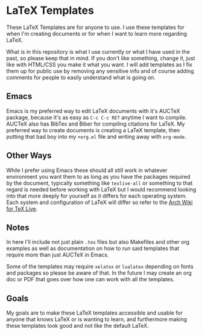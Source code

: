 # LaTeX Templates

These LaTeX Templates are for anyone to use. I use these templates for when I'm creating documents or for when I want to learn more regarding LaTeX.

What is in this repository is what I use currently or what I have used in the past, so please keep that in mind. If you don't like something, change it, just like with HTML/CSS you make it what you want. I will add templates as I fix them up for public use by removing any sensitive info and of course adding comments for people to easily understand what is going on.

## Emacs

Emacs is my preferred way to edit LaTeX documents with it's AUCTeX package, because it's as easy as `C-c C-c RET` anytime I want to compile. AUCTeX also has BibTex and Biber for compiling citations for LaTeX. My preferred way to create documents is creating a LaTeX template, then putting that bad boy into my `+org.el` file and writing away with `org-mode`.

## Other Ways

While I prefer using Emacs these should all still work in whatever environment you want them to as long as you have the packages required by the document, typically something like `texlive-all` or something to that regard is needed before working with LaTeX but I would recommend looking into that more deeply for yourself as it differs for each operating system. Each system and configuration of LaTeX will differ so refer to the [Arch Wiki for TeX Live](https://wiki.archlinux.org/index.php/TeX_Live).

## Notes

In here I'll include not just plain `.tex` files but also Makefiles and other org examples as well as documentation on how to run said templates that require more than just AUCTeX in Emacs.

Some of the templates may require `xelatex` or `lualatex` depending on fonts and packages so please be aware of that. In the future I may create an org doc or PDF that goes over how one can work with all the templates. 

## Goals

My goals are to make these LaTeX templates accessible and usable for anyone that knows LaTeX or is wanting to learn, and furthermore making these templates look good and not like the default LaTeX.

